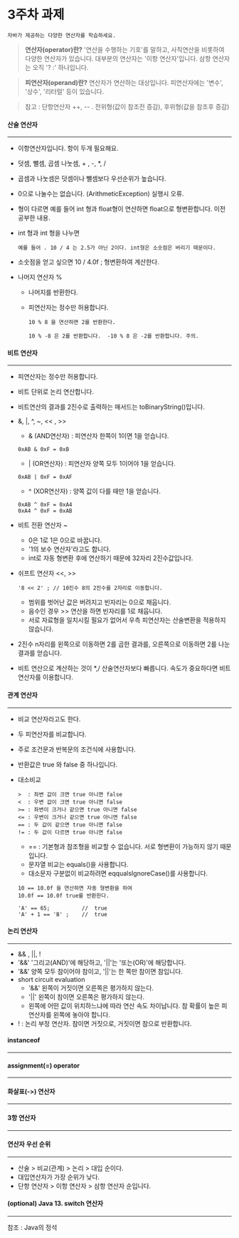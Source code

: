 3주차 과제
==========
```자바가 제공하는 다양한 연산자를 학습하세요.```

> **연산자(operator)란?** '연산을 수행하는 기호'를 말하고, 사칙연산을 비롯하여 다양한 연산자가 있습니다. 대부분의 연산자는 '이항 연산자'입니다. 삼항 연산자는 오직 '? :' 하나입니다.

> **피연산자(operand)란?** 연산자가 연산하는 대상입니다. 피연산자에는 '변수', '상수', '리터럴' 등이 있습니다.

> 참고 : 단항연산자 ++, -- . 전위형(값이 참조전 증감), 후위형(값을 참조후 증감)

#### 산술 연산자
---
- 이항연산자입니다. 항이 두개 필요해요.
- 덧셈, 뺄셈, 곱셈 나눗셈, + , -, *, / 
- 곱셈과 나눗셈은 덧셈이나 뺄셈보다 우선순위가 높습니다.
- 0으로 나눌수는 없습니다. (ArithmeticException) 실행시 오류.
- 형이 다르면 예를 들어 int 형과 float형이 연산하면 float으로 형변환합니다. 이전 공부한 내용.
- int 형과 int 형을 나누면 

	```예를 들어 . 10 / 4 는 2.5가 아닌 2이다. int형은 소숫점은 버리기 때문이다.```

- 소숫점을 얻고 싶으면 10 / 4.0f ; 형변환하여 계산한다.

- 나머지 연산자 %
	- 나머지를 반환한다.  
	- 피연산자는 정수만 허용합니다. 

		``` 10 % 8 을 연산하면 2를 반환한다. ```
	
		``` 10 % -8 은 2를 반환합니다.  -10 % 8 은 -2를 반환합니다. 주의. ```

#### 비트 연산자
---
- 피연산자는 정수만 허용합니다. 
- 비트 단위로 논리 연산합니다.
- 비트연산의 결과를 2진수로 출력하는 매서드는 toBinaryString()입니다.
- &, |, ^, ~, << , >>
	- & (AND연산자) : 피연산자 한쪽이 1이면 1을 얻습니다.
	
	```
	0xAB & 0xF = 0xB
	```
	
	- | (OR연산자) : 피연산자 양쪽 모두 1이어야 1을 얻습니다.
	
	```
	0xAB | 0xF = 0xAF
	```
	
	- ^ (XOR연산자) : 양쪽 값이 다를 때만 1을 얻습니다.
	
	```
	0xAB ^ 0xF = 0xA4
	0xA4 ^ 0xF = 0xAB	
	```
- 비트 전환 연산자 ~
	- 0은 1로 1은 0으로 바꿉니다.
	- '1의 보수 연산자'라고도 합니다.
	- int로 자동 형변환 후에 연산하기 때문에 32자리 2진수값입니다.
- 쉬프트 연산자 <<, >>
	```
	'8 << 2' ; // 10진수 8의 2진수를 2자리로 이동합니다.
	```
	- 범위를 벗어난 값은 버려지고 빈자리는 0으로 채웁니다.
	- 음수인 경우 >> 연산을 하면 빈자리를 1로 채웁니다.
	- 서로 자료형을 일치시킬 필요가 없어서 우측 피연산자는 산술변환을 적용하지 않습니다.
- 2진수 n자리를 왼쪽으로 이동하면 2를 곱한 결과를, 오른쪽으로 이동하면 2를 나눈 결과를 얻습니다.
- 비트 연산으로 계산하는 것이 *,/ 산술연산자보다 빠릅니다. 속도가 중요하다면 비트 연산자를 이용합니다.
#### 관계 연산자
---

- 비교 연산자라고도 한다.
- 두 피연산자를 비교합니다. 
- 주로 조건문과 반복문의 조건식에 사용합니다. 
- 반환값은 true 와 false 중 하나입니다.
- 대소비교 

	```
	>  : 좌변 값이 크면 true 아니면 false
	<  : 우변 값이 크면 true 아니면 false
	>= : 좌변이 크거나 같으면 true 아니면 false
	<= : 우변이 크거나 같으면 true 아니면 false
	== : 두 값이 같으면 true 아니면 false
	!= : 두 값이 다르면 true 아니면 false
	```
	- == : 기본형과 참조형을 비교할 수 없습니다. 서로 형변환이 가능하지 않기 때문입니다.
	- 문자열 비교는 equals()을 사용합니다.
	- 대소문자 구분없이 비교하려면 eqqualsIgnoreCase()를 사용합니다.
	
	```
	10 == 10.0f 을 연산하면 자동 형변환을 하여
	10.0f == 10.0f true를 반환한다.
	```
	
	```
	'A' == 65; 			//	true
	'A' + 1 == 'B' ; 	//	true
	```
	
#### 논리 연산자
---
- && , ||, !
- '&&' '그리고(AND)'에 해당하고, '||'는 '또는(OR)'에 해당합니다.
- '&&' 양쪽 모두 참이어야 참이고, '||'는 한 쪽만 참이면 참입니다.
- short circuit evaluation
	- '&&' 왼쪽이 거짓이면 오른쪽은 평가하지 않는다.
	- '||' 왼쪽이 참이면 오른쪽은 평가하지 않는다.
	- 왼쪽에 어떤 값이 위치하느냐에 따라 연산 속도 차이납니다. 참 확률이 높은 피연산자를 왼쪽에 놓아야 합니다.
- ! : 논리 부정 연산자. 참이면 거짓으로, 거짓이면 참으로 반환합니다.

#### instanceof
---
#### assignment(=) operator
---
#### 화살표(->) 연산자
---
#### 3항 연산자
---
#### 연산자 우선 순위
---
- 산술 > 비교(관계) > 논리 > 대입 순이다.
- 대입연산자가 가장 순위가 낮다.
- 단항 연산자 > 이항 연산자 > 삼항 연산자 순입니다.
#### (optional) Java 13. switch 연산자
---


참조 : Java의 정석
